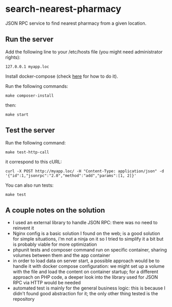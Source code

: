 # search-nearest-pharmacy

JSON RPC service to find nearest pharmacy from a given location.

## Run the server

Add the following line to your /etc/hosts file (you might need administrator rights):

`127.0.0.1 myapp.loc`

Install docker-compose (check [here](https://docs.docker.com/compose/install/) for how to do it).

Run the following commands:

`make composer-install`

then: 

`make start`

## Test the server

Run the following command: 

`make test-http-call`

it correspond to this cURL: 

`curl -X POST http://myapp.loc/ -H "Content-Type: application/json" -d '{"id":1,"jsonrpc":"2.0","method":"add","params":[1, 2]}'`

You can also run tests: 

`make test`

## A couple notes on the solution

- I used an external library to handle JSON RPC: there was no need to reinvent it
- Nginx config is a basic solution I found on the web; is a good solution for simple situations, i'm not a ninja on it 
so I tried to simplify it a bit but is probably viable for more optimization
- phpunit tests and composer command run on specific container, sharing volumes between them and the app container
- in order to load data on server start, a possible approach would be to handle it with docker compose configuration: 
we might set up a volume with the file and load the content on container startup; 
for a different approach on PHP code, a deeper look into the library used for JSON RPC via HTTP would be needed
- automated test is mainly for the general business logic: this is because I didn't found good abstraction for it; 
the only other thing tested is the repository
